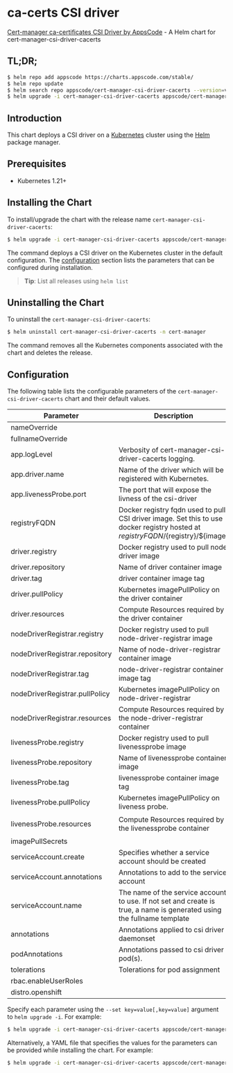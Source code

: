 # ca-certs CSI driver

[Cert-manager ca-certificates CSI Driver by AppsCode](https://github.com/kubeops/csi-driver-cacerts) - A Helm chart for cert-manager-csi-driver-cacerts

## TL;DR;

```bash
$ helm repo add appscode https://charts.appscode.com/stable/
$ helm repo update
$ helm search repo appscode/cert-manager-csi-driver-cacerts --version=v2025.8.31
$ helm upgrade -i cert-manager-csi-driver-cacerts appscode/cert-manager-csi-driver-cacerts -n cert-manager --create-namespace --version=v2025.8.31
```

## Introduction

This chart deploys a CSI driver on a [Kubernetes](http://kubernetes.io) cluster using the [Helm](https://helm.sh) package manager.

## Prerequisites

- Kubernetes 1.21+

## Installing the Chart

To install/upgrade the chart with the release name `cert-manager-csi-driver-cacerts`:

```bash
$ helm upgrade -i cert-manager-csi-driver-cacerts appscode/cert-manager-csi-driver-cacerts -n cert-manager --create-namespace --version=v2025.8.31
```

The command deploys a CSI driver on the Kubernetes cluster in the default configuration. The [configuration](#configuration) section lists the parameters that can be configured during installation.

> **Tip**: List all releases using `helm list`

## Uninstalling the Chart

To uninstall the `cert-manager-csi-driver-cacerts`:

```bash
$ helm uninstall cert-manager-csi-driver-cacerts -n cert-manager
```

The command removes all the Kubernetes components associated with the chart and deletes the release.

## Configuration

The following table lists the configurable parameters of the `cert-manager-csi-driver-cacerts` chart and their default values.

|           Parameter            |                                                            Description                                                             |                                             Default                                              |
|--------------------------------|------------------------------------------------------------------------------------------------------------------------------------|--------------------------------------------------------------------------------------------------|
| nameOverride                   |                                                                                                                                    | <code>""</code>                                                                                  |
| fullnameOverride               |                                                                                                                                    | <code>""</code>                                                                                  |
| app.logLevel                   | Verbosity of cert-manager-csi-driver-cacerts logging.                                                                              | <code>2 # 1-5</code>                                                                             |
| app.driver.name                | Name of the driver which will be registered with Kubernetes.                                                                       | <code>cacerts.csi.cert-manager.io</code>                                                         |
| app.livenessProbe.port         | The port that will expose the livness of the csi-driver                                                                            | <code>9809</code>                                                                                |
| registryFQDN                   | Docker registry fqdn used to pull CSI driver image. Set this to use docker registry hosted at ${registryFQDN}/${registry}/${image} | <code>ghcr.io</code>                                                                             |
| driver.registry                | Docker registry used to pull node driver image                                                                                     | <code>appscode</code>                                                                            |
| driver.repository              | Name of driver container image                                                                                                     | <code>csi-driver-cacerts</code>                                                                  |
| driver.tag                     | driver container image tag                                                                                                         | <code>""</code>                                                                                  |
| driver.pullPolicy              | Kubernetes imagePullPolicy on the driver container                                                                                 | <code>IfNotPresent</code>                                                                        |
| driver.resources               | Compute Resources required by the driver container                                                                                 | <code>{}</code>                                                                                  |
| nodeDriverRegistrar.registry   | Docker registry used to pull node-driver-registrar image                                                                           | <code>registry.k8s.io/sig-storage</code>                                                         |
| nodeDriverRegistrar.repository | Name of node-driver-registrar container image                                                                                      | <code>csi-node-driver-registrar</code>                                                           |
| nodeDriverRegistrar.tag        | node-driver-registrar container image tag                                                                                          | <code>v2.14.0</code>                                                                             |
| nodeDriverRegistrar.pullPolicy | Kubernetes imagePullPolicy on node-driver-registrar                                                                                | <code>IfNotPresent</code>                                                                        |
| nodeDriverRegistrar.resources  | Compute Resources required by the node-driver-registrar container                                                                  | <code>{}</code>                                                                                  |
| livenessProbe.registry         | Docker registry used to pull livenessprobe image                                                                                   | <code>registry.k8s.io/sig-storage</code>                                                         |
| livenessProbe.repository       | Name of livenessprobe container image                                                                                              | <code>livenessprobe</code>                                                                       |
| livenessProbe.tag              | livenessprobe container image tag                                                                                                  | <code>v2.16.0</code>                                                                             |
| livenessProbe.pullPolicy       | Kubernetes imagePullPolicy on liveness probe.                                                                                      | <code>IfNotPresent</code>                                                                        |
| livenessProbe.resources        | Compute Resources required by the livenessprobe container                                                                          | <code>{"limits":{"cpu":"100m","memory":"100Mi"},"requests":{"cpu":"10m","memory":"20Mi"}}</code> |
| imagePullSecrets               |                                                                                                                                    | <code>[]</code>                                                                                  |
| serviceAccount.create          | Specifies whether a service account should be created                                                                              | <code>true</code>                                                                                |
| serviceAccount.annotations     | Annotations to add to the service account                                                                                          | <code>{}</code>                                                                                  |
| serviceAccount.name            | The name of the service account to use. If not set and create is true, a name is generated using the fullname template             | <code>""</code>                                                                                  |
| annotations                    | Annotations applied to csi driver daemonset                                                                                        | <code>{}</code>                                                                                  |
| podAnnotations                 | Annotations passed to csi driver pod(s).                                                                                           | <code>{}</code>                                                                                  |
| tolerations                    | Tolerations for pod assignment                                                                                                     | <code>[]</code>                                                                                  |
| rbac.enableUserRoles           |                                                                                                                                    | <code>true</code>                                                                                |
| distro.openshift               |                                                                                                                                    | <code>false</code>                                                                               |


Specify each parameter using the `--set key=value[,key=value]` argument to `helm upgrade -i`. For example:

```bash
$ helm upgrade -i cert-manager-csi-driver-cacerts appscode/cert-manager-csi-driver-cacerts -n cert-manager --create-namespace --version=v2025.8.31 --set app.logLevel=2 # 1-5
```

Alternatively, a YAML file that specifies the values for the parameters can be provided while
installing the chart. For example:

```bash
$ helm upgrade -i cert-manager-csi-driver-cacerts appscode/cert-manager-csi-driver-cacerts -n cert-manager --create-namespace --version=v2025.8.31 --values values.yaml
```
